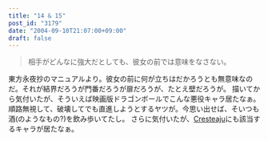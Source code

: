 ```yaml
---
title: "14 & 15"
post_id: "3179"
date: "2004-09-10T21:07:00+09:00"
draft: false
---
```



> 相手がどんなに強大だとしても、彼女の前では意味をなさない。

東方永夜抄のマニュアルより。彼女の前に何が立ちはだかろうとも無意味なのだ。それが結界だろうが門番だろうが扉だろうが、たとえ壁だろうが。  描いてから気付いたが、そういえば映画版ドラゴンボールでこんな悪役キャラ居たなぁ。順路無視して、破壊してでも直進しようとするヤツが。今思い出せば、そいつも酒(のようなもの?)を飲み歩いてたし。 さらに気付いたが、[Cresteaju](https://ja.wikipedia.org/wiki/Cresteaju)にも該当するキャラが居たなぁ。
